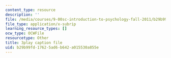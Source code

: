 ```yaml
---
content_type: resource
description: ''
file: /media/courses/9-00sc-introduction-to-psychology-fall-2011/b29b99fd17625ad6b642a015530a855e_bihrpOS0qtY.vtt
file_type: application/x-subrip
learning_resource_types: []
ocw_type: OCWFile
resourcetype: Other
title: 3play caption file
uid: b29b99fd-1762-5ad6-b642-a015530a855e
---
```

